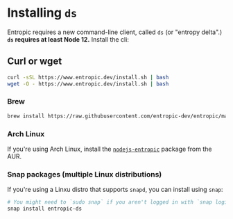# Installing `ds`

Entropic requires a new command-line client, called `ds` (or "entropy delta".) **`ds` requires at least Node 12.** Install the cli:

## Curl or wget

```sh
curl -sSL https://www.entropic.dev/install.sh | bash
wget -O - https://www.entropic.dev/install.sh | bash
```

### Brew

```sh
brew install https://raw.githubusercontent.com/entropic-dev/entropic/master/docs/installing/homebrew/ds.rb
```

### Arch Linux

If you're using Arch Linux, install the [`nodejs-entropic`](https://aur.archlinux.org/packages/nodejs-entropic/) package from the AUR.

### Snap packages (multiple Linux distributions)

If you're using a Linxu distro that supports `snapd`, you can install using `snap`:

```sh
# You might need to `sudo snap` if you aren't logged in with `snap login`
snap install entropic-ds
```
